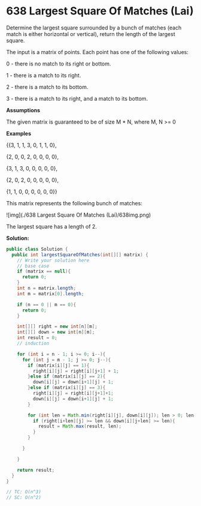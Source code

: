 # 638 Largest Square Of Matches (Lai)

Determine the largest square surrounded by a bunch of matches (each match is either horizontal or vertical), return the length of the largest square.

The input is a matrix of points. Each point has one of the following values:

0 - there is no match to its right or bottom.

1 - there is a match to its right.

2 - there is a match to its bottom.

3 - there is a match to its right, and a match to its bottom.

**Assumptions**

The given matrix is guaranteed to be of size M * N, where M, N >= 0

**Examples**

{{3, 1, 1, 3, 0, 1, 1, 0},

 {2, 0, 0, 2, 0, 0, 0, 0},

 {3, 1, 3, 0, 0, 0, 0, 0},

 {2, 0, 2, 0, 0, 0, 0, 0},

 {1, 1, 0, 0, 0, 0, 0, 0}}



This matrix represents the following bunch of matches:

![img](./638 Largest Square Of Matches (Lai)/638img.png)

The largest square has a length of 2.

**Solution:**

```java
public class Solution {
  public int largestSquareOfMatches(int[][] matrix) {
    // Write your solution here
    // base case 
    if (matrix == null){
      return 0;
    }
    int n = matrix.length;
    int m = matrix[0].length;

    if (n == 0 || m == 0){
      return 0;
    }

    int[][] right = new int[n][m];
    int[][] down = new int[n][m];
    int result = 0;
    // induction

    for (int i = n - 1; i >= 0; i--){
      for (int j = m - 1; j >= 0; j--){
        if (matrix[i][j] == 1){
          right[i][j] = right[i][j+1] + 1;
        }else if (matrix[i][j] == 2){
          down[i][j] = down[i+1][j] + 1;
        }else if (matrix[i][j] == 3){
          right[i][j] = right[i][j+1]+1;
          down[i][j] = down[i+1][j] + 1;
        }

        for (int len = Math.min(right[i][j], down[i][j]); len > 0; len--){
          if (right[i+len][j] >= len && down[i][j+len] >= len){
            result = Math.max(result, len);
          }
        }

      }

    }

    return result;
  }
}

// TC: O(n^3)
// SC: O(n^2)
```

